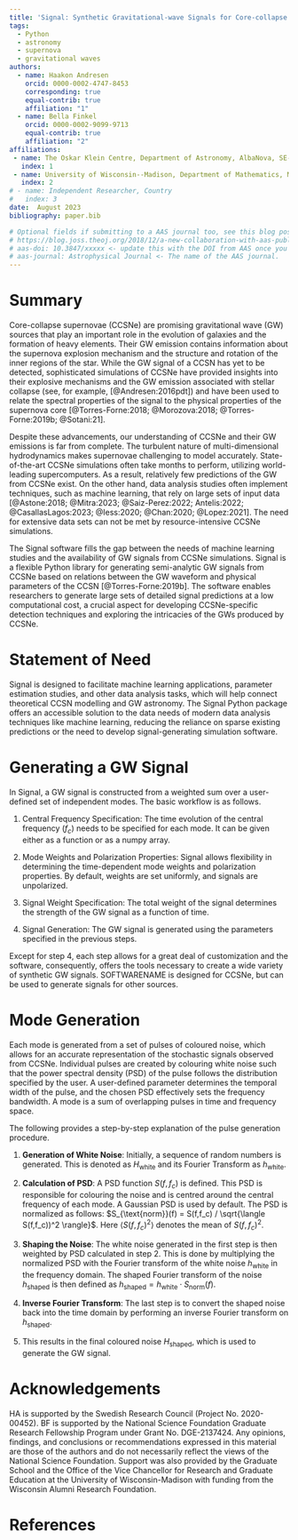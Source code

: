 ```yaml
---
title: 'Signal: Synthetic Gravitational-wave Signals for Core-collapse Supernovae'
tags:
  - Python
  - astronomy
  - supernova
  - gravitational waves
authors:
  - name: Haakon Andresen
    orcid: 0000-0002-4747-8453
    corresponding: true
    equal-contrib: true
    affiliation: "1"
  - name: Bella Finkel
    orcid: 0000-0002-9099-9713
    equal-contrib: true
    affiliation: "2"
affiliations:
 - name: The Oskar Klein Centre, Department of Astronomy, AlbaNova, SE-106 91 Stockholm, Sweden
   index: 1
 - name: University of Wisconsin--Madison, Department of Mathematics, Madison, WI 53706, USA
   index: 2
# - name: Independent Researcher, Country
#   index: 3
date:  August 2023
bibliography: paper.bib

# Optional fields if submitting to a AAS journal too, see this blog post:
# https://blog.joss.theoj.org/2018/12/a-new-collaboration-with-aas-publishing
# aas-doi: 10.3847/xxxxx <- update this with the DOI from AAS once you know it.
# aas-journal: Astrophysical Journal <- The name of the AAS journal.
---
```

# Summary
Core-collapse supernovae (CCSNe) are promising gravitational wave (GW) sources that play an important role in the evolution of galaxies and the formation of heavy elements. Their GW emission contains information about the supernova explosion mechanism and the structure and rotation of the inner regions of the star. While the GW signal of a CCSN has yet to be detected, sophisticated simulations of CCSNe have provided insights into their explosive mechanisms and the GW emission associated with stellar collapse 
(see, for example, [@Andresen:2016pdt]) and have been used to relate the spectral properties of the signal to the
physical properties of the supernova core [@Torres-Forne:2018; @Morozova:2018; @Torres-Forne:2019b; @Sotani:21].

Despite these advancements, our understanding of CCSNe and their GW emissions is far from complete. 
The turbulent nature of multi-dimensional hydrodynamics makes supernovae challenging to model accurately.
State-of-the-art CCSNe simulations often take months to perform, utilizing world-leading supercomputers. 
As a result, relatively few predictions of the GW from CCSNe exist.
On the other hand, data analysis studies often implement techniques, such as machine learning, that rely on large sets of input data 
[@Astone:2018; @Mitra:2023; @Saiz-Perez:2022; Antelis:2022; @CasallasLagos:2023; @Iess:2020; @Chan:2020; @Lopez:2021]. The need for extensive data sets can not be met by resource-intensive CCSNe simulations.

The Signal software fills the gap between the needs of machine learning studies and the availability of GW signals from CCSNe simulations.
Signal is a flexible Python library for generating semi-analytic GW signals from CCSNe based on 
relations between the GW waveform and physical parameters of the CCSN [@Torres-Forne:2019b].
The software enables researchers to generate large sets of detailed signal predictions at a low computational cost, a crucial aspect for developing CCSNe-specific detection techniques and exploring the intricacies of the GWs produced by CCSNe.

# Statement of Need
Signal is designed to facilitate machine learning applications, parameter estimation studies, and other data analysis tasks, which
will help connect theoretical CCSN modelling and GW astronomy.
The Signal Python package offers an accessible solution to the data needs of modern data analysis techniques like machine learning, reducing the reliance on sparse existing predictions or the need to develop signal-generating simulation software.

# Generating a GW Signal 
In Signal, a GW signal is constructed from a weighted sum over a user-defined set of independent modes. 
The basic workflow is as follows.

1) Central Frequency Specification: The time evolution of the central frequency ($f_c$) needs to be 
specified for each mode. It can be given either as a function or as a numpy array. 

2) Mode Weights and Polarization Properties: Signal allows flexibility in determining the time-dependent 
mode weights and polarization properties. By default, weights are set uniformly, and signals are unpolarized.

3) Signal Weight Specification: The total weight of the signal determines the strength of the GW signal as a function of time. 

4) Signal Generation: The GW signal is generated using the parameters specified in the previous steps.

Except for step 4, each step allows for a great deal of customization and the software, consequently, offers the tools necessary to create
a wide variety of synthetic GW signals. SOFTWARENAME is designed for CCSNe, but can be used to generate
signals for other sources. 

# Mode Generation
Each mode is generated from a set of pulses of coloured noise, which allows for an accurate representation of the
stochastic signals observed from CCSNe. Individual pulses are created by colouring white noise such that the
power spectral density (PSD) of the pulse follows the distribution specified by the user.
A user-defined parameter determines the temporal width of the pulse, and the chosen PSD effectively sets the frequency bandwidth.
A mode is a sum of overlapping pulses in time and frequency space.

The following provides a step-by-step explanation of the pulse generation procedure.

1) **Generation of White Noise**: Initially, a sequence of random numbers is generated. This is denoted as $H_{\text{white}}$ and its Fourier Transform as $h_{\text{white}}$. 

2) **Calculation of PSD**: A PSD function $S(f,f_c)$ is defined. This PSD is responsible for colouring the noise and is centred around the central frequency of each mode. A Gaussian PSD is used by default.
The PSD is normalized as follows: $S_{\text{norm}}(f) = S(f,f_c) / \sqrt{\langle S(f,f_c))^2 \rangle}$. Here $\langle S(f,f_c)^2 \rangle$ denotes the mean of $S(f,f_c)^2$.

3) **Shaping the Noise**: The white noise generated in the first step is then weighted by PSD calculated in step 2. This is done by multiplying the normalized PSD with the Fourier transform of the white noise $h_{\text{white}}$ in the frequency domain. The shaped Fourier transform of the noise $h_{\text{shaped}}$ is then defined as $h_{\text{shaped}} = h_{\text{white}} \cdot S_{\text{norm}}(f)$.

4) **Inverse Fourier Transform**: The last step is to convert the shaped noise back into the time domain by performing an inverse Fourier transform on $h_{\text{shaped}}$. 

5) This results in the final coloured noise $H_{\text{shaped}}$, which is used to generate the GW signal.

# Acknowledgements

HA is supported by the Swedish Research Council (Project No. 2020-00452). BF is supported by the National Science Foundation Graduate Research Fellowship Program under Grant No. DGE-2137424.
Any opinions, findings, and conclusions or recommendations expressed in this material are those of the authors 
and do not necessarily reflect the views of the National Science Foundation. Support was also provided by the Graduate School and the Office of the Vice Chancellor for Research and Graduate Education at the University of Wisconsin-Madison with funding from the Wisconsin Alumni Research Foundation.

# References


